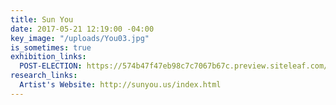 ```yaml
---
title: Sun You
date: 2017-05-21 12:19:00 -04:00
key_image: "/uploads/You03.jpg"
is_sometimes: true
exhibition_links:
  POST-ELECTION: https://574b47f47eb98c7c7067b67c.preview.siteleaf.com/space/post-election-show.html
research_links:
  Artist's Website: http://sunyou.us/index.html
---
```



